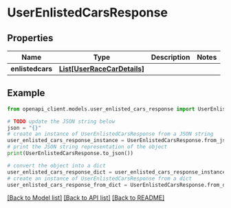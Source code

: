 # UserEnlistedCarsResponse


## Properties

Name | Type | Description | Notes
------------ | ------------- | ------------- | -------------
**enlistedcars** | [**List[UserRaceCarDetails]**](UserRaceCarDetails.md) |  | 

## Example

```python
from openapi_client.models.user_enlisted_cars_response import UserEnlistedCarsResponse

# TODO update the JSON string below
json = "{}"
# create an instance of UserEnlistedCarsResponse from a JSON string
user_enlisted_cars_response_instance = UserEnlistedCarsResponse.from_json(json)
# print the JSON string representation of the object
print(UserEnlistedCarsResponse.to_json())

# convert the object into a dict
user_enlisted_cars_response_dict = user_enlisted_cars_response_instance.to_dict()
# create an instance of UserEnlistedCarsResponse from a dict
user_enlisted_cars_response_from_dict = UserEnlistedCarsResponse.from_dict(user_enlisted_cars_response_dict)
```
[[Back to Model list]](../README.md#documentation-for-models) [[Back to API list]](../README.md#documentation-for-api-endpoints) [[Back to README]](../README.md)


